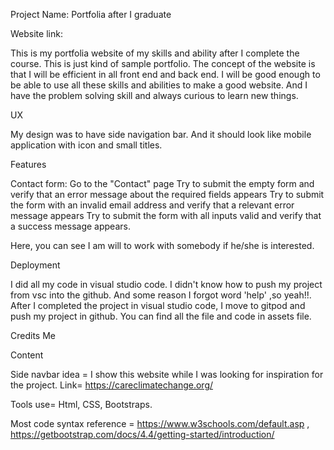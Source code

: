 Project Name: Portfolia after I graduate

Website link: 

This is my portfolia website of my skills and ability after I complete the course. This is just kind of sample portfolio. The concept of the website is that I will be efficient in all front end and back end. I will be good enough to be able to use all these skills and abilities to make a good website. And I have the problem solving skill and always curious to learn new things.



UX

My design was to have side navigation bar. And it should look like mobile application with icon and small titles.

Features


Contact form:
Go to the "Contact" page
Try to submit the empty form and verify that an error message about the required fields appears
Try to submit the form with an invalid email address and verify that a relevant error message appears
Try to submit the form with all inputs valid and verify that a success message appears.

Here, you can see I am will to work with somebody if he/she is interested. 




Deployment

I did all my code in visual studio code. I didn't know how to push my project from vsc into the github. And some reason I forgot word 'help' ,so yeah!!. After I completed the project in visual studio code, I move to gitpod and push my project in github. You can find all the file and code in assets file.



Credits
Me

Content

Side navbar idea = I show this website while I was looking for inspiration for the project. Link= https://careclimatechange.org/

Tools use= Html, CSS, Bootstraps.

Most code syntax reference = https://www.w3schools.com/default.asp , https://getbootstrap.com/docs/4.4/getting-started/introduction/
